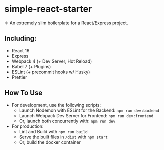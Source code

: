 # simple-react-starter

⚛️ An extremely slim boilerplate for a React/Express project.

## Including:

- React 16
- Express
- Webpack 4 (+ Dev Server, Hot Reload)
- Babel 7 (+ Plugins)
- ESLint (+ precommit hooks w/ Husky)
- Prettier

## How To Use

- For development, use the following scripts:
  - Launch Nodemon with ESLint for the Backend: `npm run dev:backend`
  - Launch Webpack Dev Server for Frontend: `npm run dev:frontend`
  - Or, launch both concurrently with: `npm run dev`
- For production:
  - Lint and Build with `npm run build`
  - Serve the built files in `/dist` with `npm start`
  - Or, build the docker container
